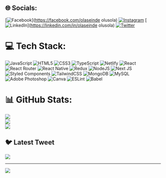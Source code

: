 
## 🌐 Socials:
[![Facebook](https://img.shields.io/badge/Facebook-%231877F2.svg?logo=Facebook&logoColor=white)](https://facebook.com/olaseinde olusola) [![Instagram](https://img.shields.io/badge/Instagram-%23E4405F.svg?logo=Instagram&logoColor=white)](https://instagram.com/olutayo-Dev) [![LinkedIn](https://img.shields.io/badge/LinkedIn-%230077B5.svg?logo=linkedin&logoColor=white)](https://linkedin.com/in/olaseinde olusola) [![Twitter](https://img.shields.io/badge/Twitter-%231DA1F2.svg?logo=Twitter&logoColor=white)](https://twitter.com/@Temitay73486520) 

# 💻 Tech Stack:
![JavaScript](https://img.shields.io/badge/javascript-%23323330.svg?style=flat-square&logo=javascript&logoColor=%23F7DF1E) ![HTML5](https://img.shields.io/badge/html5-%23E34F26.svg?style=flat-square&logo=html5&logoColor=white) ![CSS3](https://img.shields.io/badge/css3-%231572B6.svg?style=flat-square&logo=css3&logoColor=white) ![TypeScript](https://img.shields.io/badge/typescript-%23007ACC.svg?style=flat-square&logo=typescript&logoColor=white) ![Netlify](https://img.shields.io/badge/netlify-%23000000.svg?style=flat-square&logo=netlify&logoColor=#00C7B7) ![React](https://img.shields.io/badge/react-%2320232a.svg?style=flat-square&logo=react&logoColor=%2361DAFB) ![React Router](https://img.shields.io/badge/React_Router-CA4245?style=flat-square&logo=react-router&logoColor=white) ![React Native](https://img.shields.io/badge/react_native-%2320232a.svg?style=flat-square&logo=react&logoColor=%2361DAFB) ![Redux](https://img.shields.io/badge/redux-%23593d88.svg?style=flat-square&logo=redux&logoColor=white) ![NodeJS](https://img.shields.io/badge/node.js-6DA55F?style=flat-square&logo=node.js&logoColor=white) ![Next JS](https://img.shields.io/badge/Next-black?style=flat-square&logo=next.js&logoColor=white) ![Styled Components](https://img.shields.io/badge/styled--components-DB7093?style=flat-square&logo=styled-components&logoColor=white) ![TailwindCSS](https://img.shields.io/badge/tailwindcss-%2338B2AC.svg?style=flat-square&logo=tailwind-css&logoColor=white) ![MongoDB](https://img.shields.io/badge/MongoDB-%234ea94b.svg?style=flat-square&logo=mongodb&logoColor=white) ![MySQL](https://img.shields.io/badge/mysql-%2300f.svg?style=flat-square&logo=mysql&logoColor=white) ![Adobe Photoshop](https://img.shields.io/badge/adobephotoshop-%2331A8FF.svg?style=flat-square&logo=adobephotoshop&logoColor=white) ![Canva](https://img.shields.io/badge/Canva-%2300C4CC.svg?style=flat-square&logo=Canva&logoColor=white) ![ESLint](https://img.shields.io/badge/ESLint-4B3263?style=flat-square&logo=eslint&logoColor=white) ![Babel](https://img.shields.io/badge/Babel-F9DC3e?style=flat-square&logo=babel&logoColor=black)
# 📊 GitHub Stats:
![](https://github-readme-stats.vercel.app/api?username=OluTayo-Dev&theme=dark&hide_border=false&include_all_commits=false&count_private=false)<br/>
![](https://github-readme-streak-stats.herokuapp.com/?user=OluTayo-Dev&theme=dark&hide_border=false)<br/>
![](https://github-readme-stats.vercel.app/api/top-langs/?username=OluTayo-Dev&theme=dark&hide_border=false&include_all_commits=false&count_private=false&layout=compact)

## 🐦 Latest Tweet
[![](https://gtce.itsvg.in/api?username=@Temitay73486520)](https://github.com/VishwaGauravIn/github-twitter-card-embed)

---
[![](https://visitcount.itsvg.in/api?id=OluTayo-Dev&icon=0&color=0)](https://visitcount.itsvg.in)

<!-- Proudly created with GPRM ( https://gprm.itsvg.in ) -->
